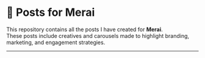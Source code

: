 # 📌 Posts for Merai

This repository contains all the posts I have created for **Merai**.  
These posts include creatives and carousels made to highlight branding, marketing, and engagement strategies.

--- 